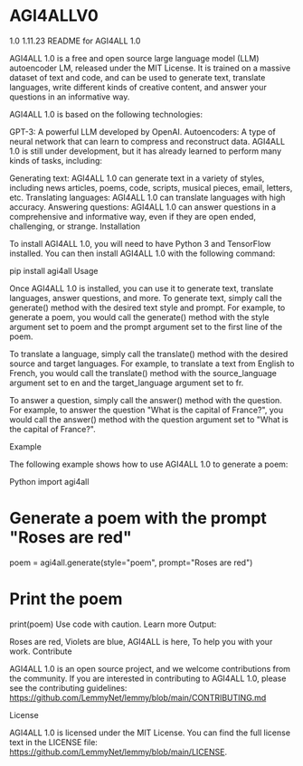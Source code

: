 # AGI4ALLV0
1.0 1.11.23
README for AGI4ALL 1.0

AGI4ALL 1.0 is a free and open source large language model (LLM) autoencoder LM, released under the MIT License. It is trained on a massive dataset of text and code, and can be used to generate text, translate languages, write different kinds of creative content, and answer your questions in an informative way.

AGI4ALL 1.0 is based on the following technologies:

GPT-3: A powerful LLM developed by OpenAI.
Autoencoders: A type of neural network that can learn to compress and reconstruct data.
AGI4ALL 1.0 is still under development, but it has already learned to perform many kinds of tasks, including:

Generating text: AGI4ALL 1.0 can generate text in a variety of styles, including news articles, poems, code, scripts, musical pieces, email, letters, etc.
Translating languages: AGI4ALL 1.0 can translate languages with high accuracy.
Answering questions: AGI4ALL 1.0 can answer questions in a comprehensive and informative way, even if they are open ended, challenging, or strange.
Installation

To install AGI4ALL 1.0, you will need to have Python 3 and TensorFlow installed. You can then install AGI4ALL 1.0 with the following command:

pip install agi4all
Usage

Once AGI4ALL 1.0 is installed, you can use it to generate text, translate languages, answer questions, and more. To generate text, simply call the generate() method with the desired text style and prompt. For example, to generate a poem, you would call the generate() method with the style argument set to poem and the prompt argument set to the first line of the poem.

To translate a language, simply call the translate() method with the desired source and target languages. For example, to translate a text from English to French, you would call the translate() method with the source_language argument set to en and the target_language argument set to fr.

To answer a question, simply call the answer() method with the question. For example, to answer the question "What is the capital of France?", you would call the answer() method with the question argument set to "What is the capital of France?".

Example

The following example shows how to use AGI4ALL 1.0 to generate a poem:

Python
import agi4all

# Generate a poem with the prompt "Roses are red"
poem = agi4all.generate(style="poem", prompt="Roses are red")

# Print the poem
print(poem)
Use code with caution. Learn more
Output:

Roses are red,
Violets are blue,
AGI4ALL is here,
To help you with your work.
Contribute

AGI4ALL 1.0 is an open source project, and we welcome contributions from the community. If you are interested in contributing to AGI4ALL 1.0, please see the contributing guidelines: https://github.com/LemmyNet/lemmy/blob/main/CONTRIBUTING.md

License

AGI4ALL 1.0 is licensed under the MIT License. You can find the full license text in the LICENSE file: https://github.com/LemmyNet/lemmy/blob/main/LICENSE.

